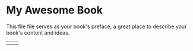 # My Awesome Book

This file file serves as your book's preface, a great place to describe your book's content and ideas.

|  |  |
| :--- | :--- |
|  |  |



